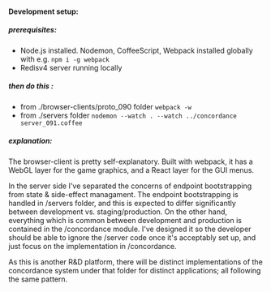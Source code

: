 



#### Development setup:


##### prerequisites:

- Node.js installed. Nodemon, CoffeeScript, Webpack installed globally with e.g. `npm i -g webpack`
- Redisv4 server running locally


##### then do this :
- from ./browser-clients/proto\_090 folder `webpack -w`
- from ./servers folder `nodemon --watch . --watch ../concordance server_091.coffee`


##### explanation:

The browser-client is pretty self-explanatory.  Built with webpack, it has a WebGL layer for the game graphics, and a React layer for the GUI menus.

In the server side I've separated the concerns of endpoint bootstrapping from state & side-effect managament. The endpoint bootstrapping is handled in /servers folder, and this is expected to differ significantly between development vs. staging/production.  On the other hand, everything which is common between development and production is contained in the /concordance module.  I've designed it so the developer should be able to ignore the /server code once it's acceptably set up, and just focus on the implementation in /concordance.  

As this is another R&D platform, there will be distinct implementations of the concordance system under that folder for distinct applications; all following the same pattern.
